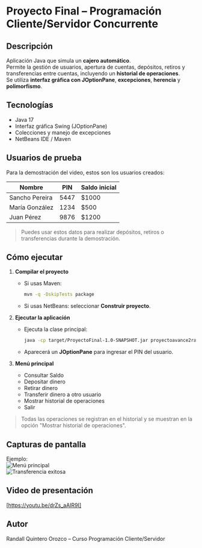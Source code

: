 # Proyecto Final – Programación Cliente/Servidor Concurrente

## Descripción
Aplicación Java que simula un **cajero automático**.  
Permite la gestión de usuarios, apertura de cuentas, depósitos, retiros y transferencias entre cuentas, incluyendo un **historial de operaciones**.  
Se utiliza **interfaz gráfica con JOptionPane**, **excepciones**, **herencia** y **polimorfismo**.

## Tecnologías
- Java 17  
- Interfaz gráfica Swing (JOptionPane)  
- Colecciones y manejo de excepciones  
- NetBeans IDE / Maven  

## Usuarios de prueba
Para la demostración del video, estos son los usuarios creados:

| Nombre           | PIN  | Saldo inicial |
|-----------------|------|---------------|
| Sancho Pereira  | 5447 | $1000         |
| María González  | 1234 | $500          |
| Juan Pérez      | 9876 | $1200         |

> Puedes usar estos datos para realizar depósitos, retiros o transferencias durante la demostración.

## Cómo ejecutar

1. **Compilar el proyecto**
   - Si usas Maven:  
     ```bash
     mvn -q -DskipTests package
     ```
   - Si usas NetBeans: seleccionar **Construir proyecto**.

2. **Ejecutar la aplicación**
   - Ejecuta la clase principal:
     ```bash
     java -cp target/ProyectoFinal-1.0-SNAPSHOT.jar proyectoavance2randall.InterfazCajero
     ```
   - Aparecerá un **JOptionPane** para ingresar el PIN del usuario.

3. **Menú principal**
   - Consultar Saldo  
   - Depositar dinero  
   - Retirar dinero  
   - Transferir dinero a otro usuario  
   - Mostrar historial de operaciones  
   - Salir

> Todas las operaciones se registran en el historial y se muestran en la opción "Mostrar historial de operaciones".

## Capturas de pantalla
 
Ejemplo:  
![Menú principal](docs/capturas/menu-principal.png)  
![Transferencia exitosa](docs/capturas/transferencia-exitosa.png)  

## Video de presentación
[https://youtu.be/drZs_aAIR9I]

## Autor
Randall Quintero Orozco – Curso Programación Cliente/Servidor

